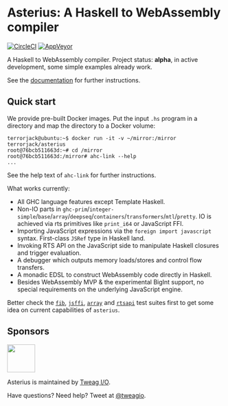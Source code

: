 # Asterius: A Haskell to WebAssembly compiler

[![CircleCI](https://circleci.com/gh/tweag/asterius/tree/master.svg?style=shield)](https://circleci.com/gh/tweag/asterius/tree/master)
[![AppVeyor](https://ci.appveyor.com/api/projects/status/github/tweag/asterius?branch=master&svg=true)](https://ci.appveyor.com/project/GHCAppveyor/asterius?branch=master)

A Haskell to WebAssembly compiler. Project status: **alpha**, in active development, some simple examples already work.

See the [documentation](https://tweag.github.io/asterius) for further instructions.

## Quick start

We provide pre-built Docker images. Put the input `.hs` program in a directory and map the directory to a Docker volume:

```
terrorjack@ubuntu:~$ docker run -it -v ~/mirror:/mirror terrorjack/asterius
root@76bcb511663d:~# cd /mirror
root@76bcb511663d:/mirror# ahc-link --help
...
```

See the help text of `ahc-link` for further instructions.

What works currently:

* All GHC language features except Template Haskell.
* Non-IO parts in `ghc-prim`/`integer-simple`/`base`/`array`/`deepseq`/`containers`/`transformers`/`mtl`/`pretty`. IO is achieved via rts primitives like `print_i64` or JavaScript FFI.
* Importing JavaScript expressions via the `foreign import javascript` syntax. First-class `JSRef` type in Haskell land.
* Invoking RTS API on the JavaScript side to manipulate Haskell closures and trigger evaluation.
* A debugger which outputs memory loads/stores and control flow transfers.
* A monadic EDSL to construct WebAssembly code directly in Haskell.
* Besides WebAssembly MVP & the experimental BigInt support, no special requirements on the underlying JavaScript engine.

Better check the [`fib`](asterius/test/fib/fib.hs), [`jsffi`](asterius/test/jsffi/jsffi.hs), [`array`](asterius/test/array/array.hs) and [`rtsapi`](asterius/test/rtsapi.hs) test suites first to get some idea on current capabilities of `asterius`.

## Sponsors

[<img src="https://www.tweag.io/img/tweag-med.png" height="65">](https://tweag.io)

Asterius is maintained by [Tweag I/O](https://tweag.io/).

Have questions? Need help? Tweet at [@tweagio](https://twitter.com/tweagio).
